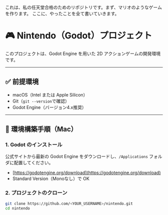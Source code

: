 これは、私の任天堂合格のためのリポジトリです。まず、マリオのようなゲームを作ります。
ここに、やったことを全て書いていきます。
# 🎮 Nintendo（Godot）プロジェクト

このプロジェクトは、Godot Engine を用いた 2D アクションゲームの開発環境です。

---

## ✅ 前提環境

- macOS（Intel または Apple Silicon）
- Git（`git --version`で確認）
- Godot Engine（バージョン4.x推奨）

---

## 🚀 環境構築手順（Mac）

### 1. Godot のインストール

公式サイトから最新の Godot Engine をダウンロードし、`/Applications` フォルダに配置してください。

- [https://godotengine.org/download](https://godotengine.org/download)
- Standard Version（Monoなし）で OK

### 2. プロジェクトのクローン

```bash
git clone https://github.com/<YOUR_USERNAME>/nintendo.git
cd nintendo